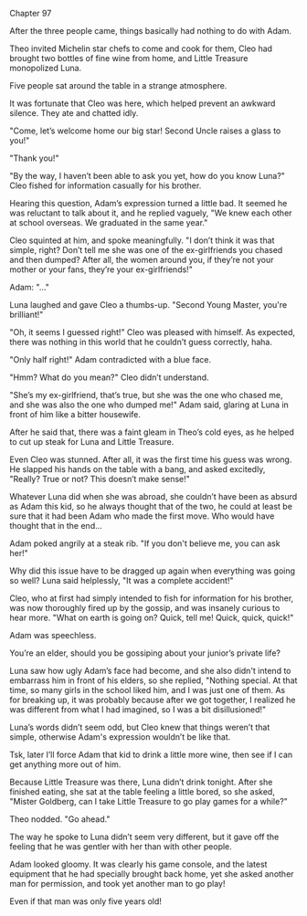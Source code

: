 Chapter 97

After the three people came, things basically had nothing to do with Adam.


Theo invited Michelin star chefs to come and cook for them, Cleo had brought two bottles of fine wine from home, and Little Treasure monopolized Luna.


Five people sat around the table in a strange atmosphere.


It was fortunate that Cleo was here, which helped prevent an awkward silence. They ate and chatted idly.


"Come, let’s welcome home our big star! Second Uncle raises a glass to you!"


"Thank you!"


"By the way, I haven’t been able to ask you yet, how do you know Luna?" Cleo fished for information casually for his brother.


Hearing this question, Adam’s expression turned a little bad. It seemed he was reluctant to talk about it, and he replied vaguely, "We knew each other at school overseas. We graduated in the same year."


Cleo squinted at him, and spoke meaningfully. "I don’t think it was that simple, right? Don’t tell me she was one of the ex-girlfriends you chased and then dumped? After all, the women around you, if they’re not your mother or your fans, they’re your ex-girlfriends!"


Adam: "…"


Luna laughed and gave Cleo a thumbs-up. "Second Young Master, you're brilliant!"


"Oh, it seems I guessed right!" Cleo was pleased with himself. As expected, there was nothing in this world that he couldn’t guess correctly, haha.


"Only half right!" Adam contradicted with a blue face.


"Hmm? What do you mean?" Cleo didn’t understand.


"She’s my ex-girlfriend, that’s true, but she was the one who chased me, and she was also the one who dumped me!" Adam said, glaring at Luna in front of him like a bitter housewife.


After he said that, there was a faint gleam in Theo’s cold eyes, as he helped to cut up steak for Luna and Little Treasure.


Even Cleo was stunned. After all, it was the first time his guess was wrong. He slapped his hands on the table with a bang, and asked excitedly, "Really? True or not? This doesn’t make sense!"


Whatever Luna did when she was abroad, she couldn’t have been as absurd as Adam this kid, so he always thought that of the two, he could at least be sure that it had been Adam who made the first move. Who would have thought that in the end…


Adam poked angrily at a steak rib. "If you don't believe me, you can ask her!"


Why did this issue have to be dragged up again when everything was going so well? Luna said helplessly, "It was a complete accident!"


Cleo, who at first had simply intended to fish for information for his brother, was now thoroughly fired up by the gossip, and was insanely curious to hear more. "What on earth is going on? Quick, tell me! Quick, quick, quick!"


Adam was speechless.


You’re an elder, should you be gossiping about your junior’s private life?


Luna saw how ugly Adam’s face had become, and she also didn't intend to embarrass him in front of his elders, so she replied, "Nothing special. At that time, so many girls in the school liked him, and I was just one of them. As for breaking up, it was probably because after we got together, I realized he was different from what I had imagined, so I was a bit disillusioned!"


Luna’s words didn’t seem odd, but Cleo knew that things weren’t that simple, otherwise Adam's expression wouldn’t be like that.


Tsk, later I’ll force Adam that kid to drink a little more wine, then see if I can get anything more out of him.


Because Little Treasure was there, Luna didn’t drink tonight. After she finished eating, she sat at the table feeling a little bored, so she asked, "Mister Goldberg, can I take Little Treasure to go play games for a while?"


Theo nodded. "Go ahead."


The way he spoke to Luna didn’t seem very different, but it gave off the feeling that he was gentler with her than with other people.


Adam looked gloomy. It was clearly his game console, and the latest equipment that he had specially brought back home, yet she asked another man for permission, and took yet another man to go play!


Even if that man was only five years old!

